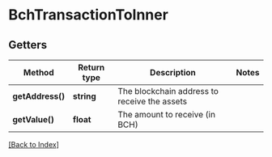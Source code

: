 # BchTransactionToInner

## Getters

Method | Return type | Description | Notes
------------ | ------------- | ------------- | -------------
**getAddress()** | **string** | The blockchain address to receive the assets |
**getValue()** | **float** | The amount to receive (in BCH) |

[[Back to Index]](../index.md)

